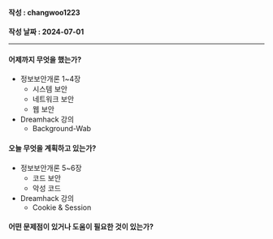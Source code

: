 #### 작성 : changwoo1223
**작성 날짜 : 2024-07-01**

---
#### 어제까지 무엇을 했는가?
- 정보보안개론 1~4장
  - 시스템 보안
  - 네트워크 보안
  - 웹 보안
- Dreamhack 강의
  - Background-Wab
  
#### 오늘 무엇을 계획하고 있는가?
- 정보보안개론 5~6장
  - 코드 보안
  - 악성 코드
- Dreamhack 강의
  - Cookie & Session
#### 어떤 문제점이 있거나 도움이 필요한 것이 있는가?